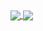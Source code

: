<a href="https://github.com/ChristopherRose13/github-readme-stats">
  <img align="center" src="https://github-readme-stats.vercel.app/api?username=ChristopherRose13&show_icons=true&theme=merko" />
</a>
<a href="https://github.com/ChristopherRose13/convoychat">
  <img align="center" src="https://github-readme-stats.vercel.app/api/top-langs/?username=ChristopherRose13)](https://github.com/ChristopherRose13/github-readme-stats" />
</a>
